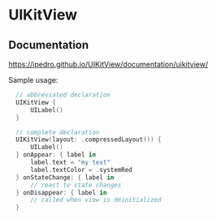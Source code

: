# UIKitView

## Documentation

https://ipedro.github.io/UIKitView/documentation/uikitview/

Sample usage:

```swift
  // abbreviated declaration
  UIKitView {
      UILabel()
  }

  // complete declaration
  UIKitView(layout: .compressedLayout()) {
      UILabel()
  } onAppear: { label in
      label.text = "my text"
      label.textColor = .systemRed
  } onStateChange: { label in
      // react to state changes
  } onDisappear: { label in
      // called when view is deinitialized
  }
```
